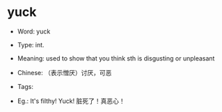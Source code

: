 # yuck

- Word: yuck

- Type: int.
- Meaning: used to show that you think sth is disgusting or unpleasant
- Chinese: （表示憎厌）讨厌，可恶
- Tags: 
- Eg.: It's filthy! Yuck! 脏死了！真恶心！

